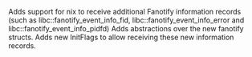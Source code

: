 Adds support for nix to receive additional Fanotify information records (such as libc::fanotify_event_info_fid, libc::fanotify_event_info_error and libc::fanotify_event_info_pidfd)
Adds abstractions over the new fanotify structs.
Adds new InitFlags to allow receiving these new information records.